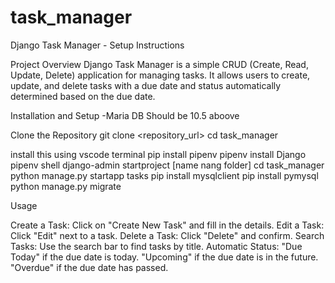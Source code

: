 # task_manager
Django Task Manager - Setup Instructions

Project Overview
Django Task Manager is a simple CRUD (Create, Read, Update, Delete) application for managing tasks. It allows users to create, update, and delete tasks with a due date and status automatically determined based on the due date.

Installation and Setup
-Maria DB Should be 10.5 aboove

Clone the Repository
git clone <repository_url>
cd task_manager

install this using vscode terminal
pip install pipenv
pipenv install Django
pipenv shell
django-admin startproject [name nang folder]
cd task_manager
python manage.py startapp tasks
pip install mysqlclient
pip install pymysql
python manage.py migrate

Usage

Create a Task: Click on "Create New Task" and fill in the details.
Edit a Task: Click "Edit" next to a task.
Delete a Task: Click "Delete" and confirm.
Search Tasks: Use the search bar to find tasks by title.
Automatic Status:
"Due Today" if the due date is today.
"Upcoming" if the due date is in the future.
"Overdue" if the due date has passed.
